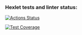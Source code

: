### Hexlet tests and linter status:

[![Actions Status](https://github.com/cyberJorney/frontend-project-44/workflows/hexlet-check/badge.svg)](https://github.com/cyberJorney/frontend-project-44/actions)

[![Test Coverage](https://api.codeclimate.com/v1/badges/f6408896a1bb3814b016/test_coverage)](https://codeclimate.com/github/cyberJorney/frontend-project-44/test_coverage)
